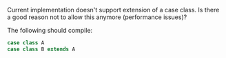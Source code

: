 Current implementation doesn't support extension of a case class. Is there a good reason not to allow this anymore (performance issues)?

The following should compile:

```scala
case class A
case class B extends A
```

